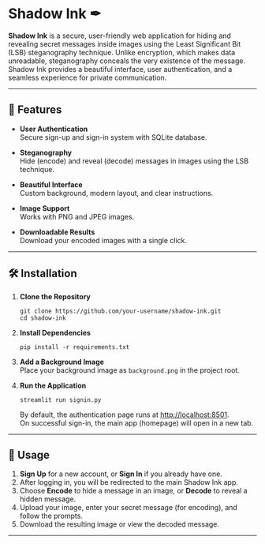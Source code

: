 # Shadow Ink ✒

**Shadow Ink** is a secure, user-friendly web application for hiding and revealing secret messages inside images using the Least Significant Bit (LSB) steganography technique. Unlike encryption, which makes data unreadable, steganography conceals the very existence of the message. Shadow Ink provides a beautiful interface, user authentication, and a seamless experience for private communication.

---

## 🚀 Features

- **User Authentication**  
  Secure sign-up and sign-in system with SQLite database.

- **Steganography**  
  Hide (encode) and reveal (decode) messages in images using the LSB technique.

- **Beautiful Interface**  
  Custom background, modern layout, and clear instructions.

- **Image Support**  
  Works with PNG and JPEG images.

- **Downloadable Results**  
  Download your encoded images with a single click.

---

## 🛠️ Installation

1. **Clone the Repository**
    ```
    git clone https://github.com/your-username/shadow-ink.git
    cd shadow-ink
    ```

2. **Install Dependencies**
    ```
    pip install -r requirements.txt
    ```

3. **Add a Background Image**  
   Place your background image as `background.png` in the project root.

4. **Run the Application**
    ```
    streamlit run signin.py
    ```
    By default, the authentication page runs at [http://localhost:8501](http://localhost:8501).  
    On successful sign-in, the main app (homepage) will open in a new tab.

---

## 📄 Usage

1. **Sign Up** for a new account, or **Sign In** if you already have one.
2. After logging in, you will be redirected to the main Shadow Ink app.
3. Choose **Encode** to hide a message in an image, or **Decode** to reveal a hidden message.
4. Upload your image, enter your secret message (for encoding), and follow the prompts.
5. Download the resulting image or view the decoded message.

---
